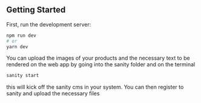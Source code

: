 
## Getting Started

First, run the development server:

```bash
npm run dev
# or
yarn dev
```

You can upload the images of your products and the necessary text to be rendered on the web app by going into the sanity folder and on the terminal

```bash
sanity start
```

this will kick off the sanity cms in your system. You can then register to sanity and upload the necessary files


